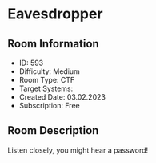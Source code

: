 ﻿# Eavesdropper

## Room Information
- ID: 593
- Difficulty: Medium
- Room Type: CTF
- Target Systems: 
- Created Date: 03.02.2023
- Subscription: Free

## Room Description
Listen closely, you might hear a password!

